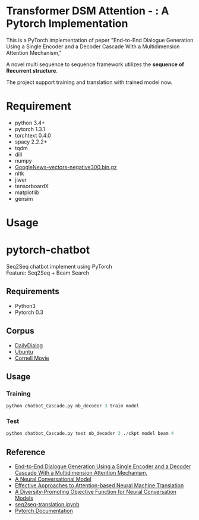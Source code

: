 #  Transformer DSM Attention - : A Pytorch Implementation

This is a PyTorch implementation of peper "End-to-End Dialogue Generation Using a Single Encoder and a Decoder Cascade With a Multidimension Attention Mechanism,"


A novel multi sequence to sequence framework utilizes the **sequence of Recurrent structure**.

The project support training and translation with trained model now.


# Requirement
- python 3.4+
- pytorch 1.3.1
- torchtext 0.4.0
- spacy 2.2.2+
- tqdm
- dill
- numpy
- [GoogleNews-vectors-negative300.bin.gz](https://github.com/mmihaltz/word2vec-GoogleNews-vectors)
- nltk
- jiwer
- tensorboardX
- matplotlib
- gensim

# Usage

# pytorch-chatbot
Seq2Seq chatbot implement using PyTorch  
Feature: Seq2Seq + Beam Search

## Requirements
- Python3
- Pytorch 0.3

## Corpus
- [DailyDialog](http://www.aclweb.org/anthology/I17-1099)
- [Ubuntu](https://arxiv.org/abs/1506.08909)
- [Cornell Movie](https://www.cs.cornell.edu/~cristian/Cornell_Movie-Dialogs_Corpus.html)
## Usage
### Training
```python
python chatbot_Cascade.py nb_decoder 3 train model
```
### Test
```python
python chatbot_Cascade.py test nb_decoder 3 ./ckpt model beam 4
```

## Reference
- [End-to-End Dialogue Generation Using a Single Encoder and a Decoder Cascade With a Multidimension Attention Mechanism,](https://ieeexplore.ieee.org/abstract/document/9723498)
- [A Neural Conversational Model](https://arxiv.org/abs/1506.05869)
- [Effective Approaches to Attention-based Neural Machine Translation](https://arxiv.org/abs/1508.04025)
- [A Diversity-Promoting Objective Function for Neural Conversation Models](https://arxiv.org/pdf/1510.03055.pdf)
- [seq2seq-translation.ipynb](https://github.com/spro/practical-pytorch/blob/master/seq2seq-translation/seq2seq-translation.ipynb)
- [Pytorch Documentation](https://pytorch.org/docs/0.3.0/)
